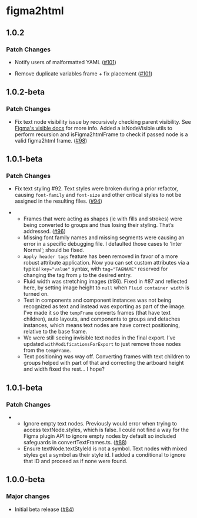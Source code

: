 # figma2html

## 1.0.2

### Patch Changes

- Notify users of malformatted YAML ([#101](https://github.com/the-dataface/figma2html/pull/101))

- Remove duplicate variables frame + fix placement ([#101](https://github.com/the-dataface/figma2html/pull/101))

## 1.0.2-beta

### Patch Changes

- Fix text node visibility issue by recursively checking parent visibility. See [Figma's visible docs](https://www.figma.com/plugin-docs/api/properties/nodes-visible/#remarks) for more info. Added a isNodeVisible utils to perform recursion and isFigma2htmlFrame to check if passed node is a valid figma2html frame. ([#98](https://github.com/the-dataface/figma2html/pull/98))

## 1.0.1-beta

### Patch Changes

- Fix text styling #92. Text styles were broken during a prior refactor, causing `font-family` and `font-size` and other critical styles to not be assigned in the resulting files. ([#94](https://github.com/the-dataface/figma2html/pull/94))

- - Frames that were acting as shapes (ie with fills and strokes) were being converted to groups and thus losing their styling. That’s addressed. ([#96](https://github.com/the-dataface/figma2html/pull/96))
  - Missing font family names and missing segments were causing an error in a specific debugging file. I defaulted those cases to ‘Inter Normal’; should be fixed.
  - `Apply header tags` feature has been removed in favor of a more robust attribute application. Now you can set custom attributes via a typical `key="value"` syntax, with `tag="TAGNAME"` reserved for changing the tag from `p` to the desired entry.
  - Fluid width was stretching images (#86). Fixed in #87 and reflected here, by setting image height to `null` when `Fluid container width` is turned on.
  - Text in components and component instances was not being recognized as text and instead was exporting as part of the image. I’ve made it so the `tempFrame` converts frames (that have text children), auto layouts, and components to groups and detaches instances, which means text nodes are have correct positioning, relative to the base frame.
  - We were still seeing invisible text nodes in the final export. I’ve updated `withModificationsForExport` to just remove those nodes from the `tempFrame`.
  - Text positioning was way off. Converting frames with text children to groups helped with part of that and correcting the artboard height and width fixed the rest... I hope?

## 1.0.1-beta

### Patch Changes

- - Ignore empty text nodes. Previously would error when trying to access textNode.styles, which is false. I could not find a way for the Figma plugin API to ignore empty nodes by default so included safeguards in convertTextFrames.ts. ([#88](https://github.com/the-dataface/figma2html/pull/88))
  - Ensure textNode.textStyleId is not a symbol. Text nodes with mixed styles get a symbol as their style id. I added a conditional to ignore that ID and proceed as if none were found.

## 1.0.0-beta

### Major changes

- Initial beta release ([#84](https://github.com/the-dataface/figma2html/pull/84))
